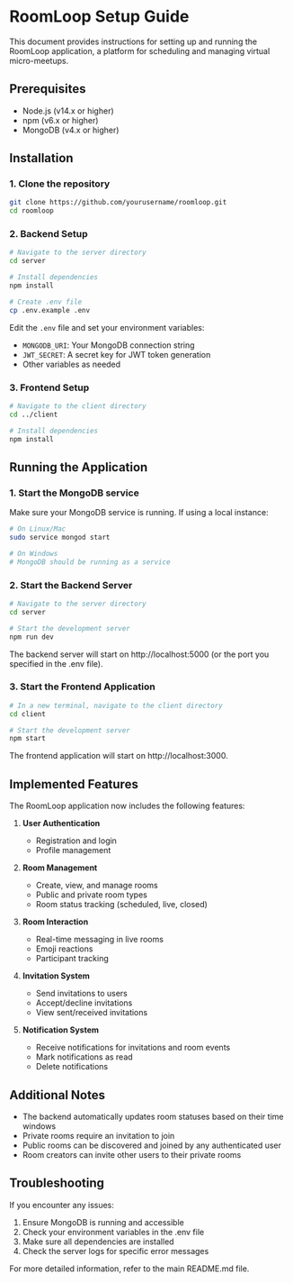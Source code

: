 # RoomLoop Setup Guide

This document provides instructions for setting up and running the RoomLoop application, a platform for scheduling and managing virtual micro-meetups.

## Prerequisites

- Node.js (v14.x or higher)
- npm (v6.x or higher)
- MongoDB (v4.x or higher)

## Installation

### 1. Clone the repository

```bash
git clone https://github.com/yourusername/roomloop.git
cd roomloop
```

### 2. Backend Setup

```bash
# Navigate to the server directory
cd server

# Install dependencies
npm install

# Create .env file
cp .env.example .env
```

Edit the `.env` file and set your environment variables:
- `MONGODB_URI`: Your MongoDB connection string
- `JWT_SECRET`: A secret key for JWT token generation
- Other variables as needed

### 3. Frontend Setup

```bash
# Navigate to the client directory
cd ../client

# Install dependencies
npm install
```

## Running the Application

### 1. Start the MongoDB service

Make sure your MongoDB service is running. If using a local instance:

```bash
# On Linux/Mac
sudo service mongod start

# On Windows
# MongoDB should be running as a service
```

### 2. Start the Backend Server

```bash
# Navigate to the server directory
cd server

# Start the development server
npm run dev
```

The backend server will start on http://localhost:5000 (or the port you specified in the .env file).

### 3. Start the Frontend Application

```bash
# In a new terminal, navigate to the client directory
cd client

# Start the development server
npm start
```

The frontend application will start on http://localhost:3000.

## Implemented Features

The RoomLoop application now includes the following features:

1. **User Authentication**
   - Registration and login
   - Profile management

2. **Room Management**
   - Create, view, and manage rooms
   - Public and private room types
   - Room status tracking (scheduled, live, closed)

3. **Room Interaction**
   - Real-time messaging in live rooms
   - Emoji reactions
   - Participant tracking

4. **Invitation System**
   - Send invitations to users
   - Accept/decline invitations
   - View sent/received invitations

5. **Notification System**
   - Receive notifications for invitations and room events
   - Mark notifications as read
   - Delete notifications

## Additional Notes

- The backend automatically updates room statuses based on their time windows
- Private rooms require an invitation to join
- Public rooms can be discovered and joined by any authenticated user
- Room creators can invite other users to their private rooms

## Troubleshooting

If you encounter any issues:

1. Ensure MongoDB is running and accessible
2. Check your environment variables in the .env file
3. Make sure all dependencies are installed
4. Check the server logs for specific error messages

For more detailed information, refer to the main README.md file. 